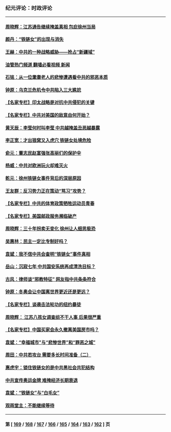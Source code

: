 ### 纪元评论：时政评论
---
#### [周晓辉：江苏通告继续掩盖真相 包庇徐州当局](../../pages/nsc1025/n13598757.md?02240330) 
#### [颜丹：“铁链女”的出现与消失](../../pages/nsc1025/n13598565.md?02240330) 
#### [王赫：中共的一种战略威胁——抢占“新疆域”](../../pages/nsc1025/n13598340.md?02240330) 
#### [油管热门频道 翻墙必看视频 新闻](ok?02240330)
#### [石铭：从一位耄耋老人的悲惨遭遇看中共的邪恶本质](../../pages/nsc1025/n13597674.md?02240330) 
#### [钟原：乌克兰危机令中共陷入三大尴尬](../../pages/nsc1025/n13597397.md?02240330) 
#### [【名家专栏】印太战略是对抗中共侵犯的关键](../../pages/nsc1025/n13596674.md?02240330) 
#### [【名家专栏】中共对美国的敌意由何开始？](../../pages/nsc1025/n13591738.md?02240330) 
#### [黄天辰：李莹何时叫李莹 中共越掩盖丑恶越暴露](../../pages/nsc1025/n13595459.md?02240330) 
#### [李正宽：才出狼窝又入虎穴 铁链女处境危险](../../pages/nsc1025/n13595932.md?02240330) 
#### [俞元：董志民赵富强张高丽们的保护伞](../../pages/nsc1025/n13595732.md?02240330) 
#### [杨威：中共对欧洲玩火却难灭火](../../pages/nsc1025/n13595607.md?02240330) 
#### [乾元：徐州铁链女事件背后的深层原因](../../pages/nsc1025/n13595332.md?02240330) 
#### [王友群：反习势力正在策动“骂习”攻势？](../../pages/nsc1025/n13595038.md?02240330) 
#### [【名家专栏】中共的体育政策牺牲运动员青春](../../pages/nsc1025/n13594145.md?02240330) 
#### [【名家专栏】美国邮政服务濒临破产](../../pages/nsc1025/n13594110.md?02240330) 
#### [周晓辉：三十年拐卖无变化 徐州让人细思极恐](../../pages/nsc1025/n13594314.md?02240330) 
#### [吴惠林：民主一定比专制好吗？](../../pages/nsc1025/n13593881.md?02240330) 
#### [袁斌：我不信中共会查明“铁链女”事件真相](../../pages/nsc1025/n13593539.md?02240330) 
#### [岳山：沉寂七年 中共国安系统再成清洗目标？](../../pages/nsc1025/n13592556.md?02240330) 
#### [古风：律师谈“邪教特征” 网友指中共条条符合](../../pages/nsc1025/n13592429.md?02240330) 
#### [钟原：冬奥会让中国离世界更近还是更远？](../../pages/nsc1025/n13592177.md?02240330) 
#### [【名家专栏】谈袭击法轮功的纽约暴徒](../../pages/nsc1025/n13591735.md?02240330) 
#### [周晓辉： 江苏八孩女调查组不干人事 后果很严重](../../pages/nsc1025/n13592105.md?02240330) 
#### [【名家专栏】中国买家会永久撤离美国房市吗？](../../pages/nsc1025/n13589547.md?02240330) 
#### [袁斌：“幸福城市”与“悲惨世界”和“罪恶之城”](../../pages/nsc1025/n13591289.md?02240330) 
#### [周田：中共若攻台 需要多长时间准备（二）](../../pages/nsc1025/n13590550.md?02240330) 
#### [惠虎宇：锁住铁链女的是中共黑社会共犯结构](../../pages/nsc1025/n13590114.md?02240330) 
#### [中共宣传奥运金牌 难掩经济长期衰退](../../pages/nsc1025/n13592017.md?02240330) 
#### [袁斌：“铁链女”与“白毛女”](../../pages/nsc1025/n13589308.md?02240330) 
#### [观雨堂主：不能继续等待](../../pages/nsc1025/n13589181.md?02240330) 

---
#### 第 [ [169](./169.md?02240330) / [168](./168.md?02240330) / [167](./167.md?02240330) / [166](./166.md?02240330) / [165](./165.md?02240330) / [164](./164.md?02240330) / [163](./163.md?02240330) / [162](./162.md?02240330) ] 页
